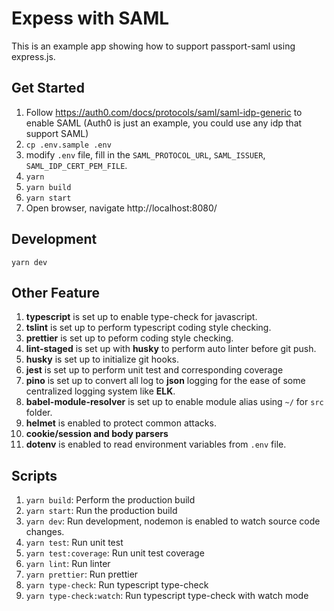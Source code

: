 # Expess with SAML

This is an example app showing how to support passport-saml using express.js.

## Get Started

1. Follow https://auth0.com/docs/protocols/saml/saml-idp-generic to enable SAML (Auth0 is just an example, you could use any idp that support SAML)
2. `cp .env.sample .env`
3. modify `.env` file, fill in the `SAML_PROTOCOL_URL`, `SAML_ISSUER`, `SAML_IDP_CERT_PEM_FILE`.
4. `yarn`
5. `yarn build`
6. `yarn start`
7. Open browser, navigate http://localhost:8080/

## Development

`yarn dev`

## Other Feature

1. **typescript** is set up to enable type-check for javascript.
2. **tslint** is set up to perform typescript coding style checking.
3. **prettier** is set up to peform coding style checking.
4. **lint-staged** is set up with **husky** to perform auto linter before git push.
5. **husky** is set up to initialize git hooks.
6. **jest** is set up to perform unit test and corresponding coverage
7. **pino** is set up to convert all log to **json** logging for the ease of some centralized logging system like **ELK**.
8. **babel-module-resolver** is set up to enable module alias using `~/` for `src` folder.
9. **helmet** is enabled to protect common attacks.
10. **cookie/session and body parsers**
11. **dotenv** is enabled to read environment variables from `.env` file.

## Scripts

1. `yarn build`: Perform the production build
2. `yarn start`: Run the production build
3. `yarn dev`: Run development, nodemon is enabled to watch source code changes.
4. `yarn test`: Run unit test
5. `yarn test:coverage`: Run unit test coverage
6. `yarn lint`: Run linter
7. `yarn prettier`: Run prettier
8. `yarn type-check`: Run typescript type-check
9. `yarn type-check:watch`: Run typescript type-check with watch mode
